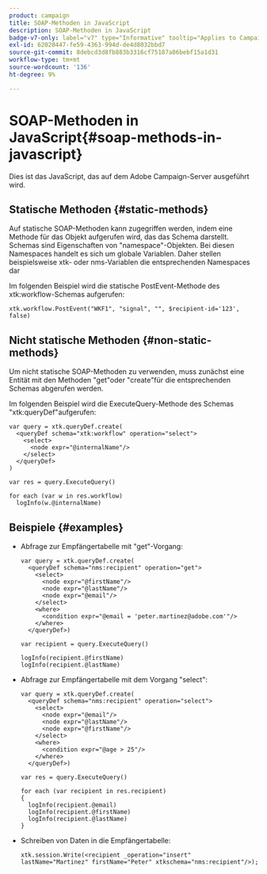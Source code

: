 ```yaml
---
product: campaign
title: SOAP-Methoden in JavaScript
description: SOAP-Methoden in JavaScript
badge-v7-only: label="v7" type="Informative" tooltip="Applies to Campaign Classic v7 only"
exl-id: 62020447-fe59-4363-994d-de4d8032bbd7
source-git-commit: 8debcd3d8fb883b3316cf75187a86bebf15a1d31
workflow-type: tm+mt
source-wordcount: '136'
ht-degree: 9%

---
```


# SOAP-Methoden in JavaScript{#soap-methods-in-javascript}

Dies ist das JavaScript, das auf dem Adobe Campaign-Server ausgeführt wird.

## Statische Methoden {#static-methods}

Auf statische SOAP-Methoden kann zugegriffen werden, indem eine Methode für das Objekt aufgerufen wird, das das Schema darstellt. Schemas sind Eigenschaften von &quot;namespace&quot;-Objekten. Bei diesen Namespaces handelt es sich um globale Variablen. Daher stellen beispielsweise xtk- oder nms-Variablen die entsprechenden Namespaces dar

Im folgenden Beispiel wird die statische PostEvent-Methode des xtk:workflow-Schemas aufgerufen:

```
xtk.workflow.PostEvent("WKF1", "signal", "", $recipient-id='123', false) 
```

## Nicht statische Methoden {#non-static-methods}

Um nicht statische SOAP-Methoden zu verwenden, muss zunächst eine Entität mit den Methoden &quot;get&quot;oder &quot;create&quot;für die entsprechenden Schemas abgerufen werden.

Im folgenden Beispiel wird die ExecuteQuery-Methode des Schemas &quot;xtk:queryDef&quot;aufgerufen:

```
var query = xtk.queryDef.create(
  <queryDef schema="xtk:workflow" operation="select">
    <select>
      <node expr="@internalName"/>
    </select>
  </queryDef>
)

var res = query.ExecuteQuery()

for each (var w in res.workflow) 
  logInfo(w.@internalName)
```

## Beispiele {#examples}

* Abfrage zur Empfängertabelle mit &quot;get&quot;-Vorgang:

  ```
  var query = xtk.queryDef.create(  
    <queryDef schema="nms:recipient" operation="get">    
      <select>      
        <node expr="@firstName"/>      
        <node expr="@lastName"/>      
        <node expr="@email"/>    
      </select>    
      <where>      
        <condition expr="@email = 'peter.martinez@adobe.com'"/>    
      </where>  
    </queryDef>)
  
  var recipient = query.ExecuteQuery()
  
  logInfo(recipient.@firstName)
  logInfo(recipient.@lastName)
  ```

* Abfrage zur Empfängertabelle mit dem Vorgang &quot;select&quot;:

  ```
  var query = xtk.queryDef.create(  
    <queryDef schema="nms:recipient" operation="select">    
      <select>      
        <node expr="@email"/>      
        <node expr="@lastName"/>      
        <node expr="@firstName"/>    
      </select>    
      <where>      
        <condition expr="@age > 25"/>    
      </where>    
    </queryDef>)
  
  var res = query.ExecuteQuery()
  
  for each (var recipient in res.recipient) 
  {  
    logInfo(recipient.@email)  
    logInfo(recipient.@firstName)  
    logInfo(recipient.@lastName)
  }
  ```

* Schreiben von Daten in die Empfängertabelle:

  ```
  xtk.session.Write(<recipient _operation="insert" lastName="Martinez" firstName="Peter" xtkschema="nms:recipient"/>);
  ```
